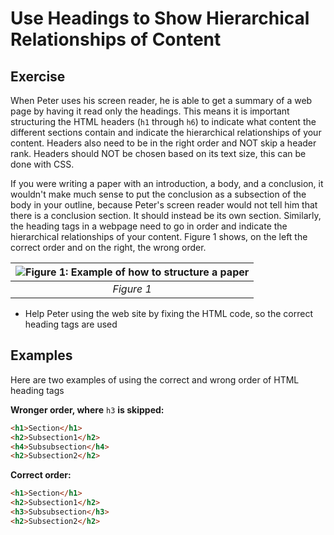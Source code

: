 # Use Headings to Show Hierarchical Relationships of Content

## Exercise

When Peter uses his screen reader, he is able to get a summary of a web page by having it read only the headings. This means it is important structuring the HTML headers (`h1` through `h6`) to indicate what content the different sections contain and indicate the hierarchical relationships of your content. Headers also need to be in the right order and NOT skip a header rank. Headers should NOT be chosen based on its text size, this can be done with CSS.

If you were writing a paper with an introduction, a body, and a conclusion, it wouldn't make much sense to put the conclusion as a subsection of the body in your outline, because Peter's screen reader would not tell him that there is a conclusion section. It should instead be its own section. Similarly, the heading tags in a webpage need to go in order and indicate the hierarchical relationships of your content. Figure 1 shows, on the left the correct order and on the right, the wrong order.

| ![Figure 1: Example of how to structure a paper](https://media.discordapp.net/attachments/473943043117023244/913056463604297768/Headers.png) |
| :------------------------------------------------------------------------------------------------------------------------------------------: |
|                                                                  _Figure 1_                                                                  |

- Help Peter using the web site by fixing the HTML code, so the correct heading tags are used

## Examples

Here are two examples of using the correct and wrong order of HTML heading tags

**Wronger order, where** `h3` **is skipped:**

```html
<h1>Section</h1>
<h2>Subsection1</h2>
<h4>Subsubsection</h4>
<h2>Subsection2</h2>
```

**Correct order:**

```html
<h1>Section</h1>
<h2>Subsection1</h2>
<h3>Subsubsection</h3>
<h2>Subsection2</h2>
```
